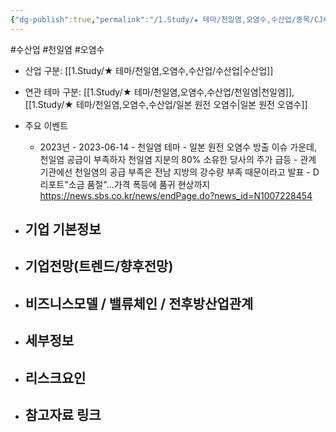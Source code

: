 ```yaml
---
{"dg-publish":true,"permalink":"/1.Study/★ 테마/천일염,오염수,수산업/종목/CJ씨푸드/","created":"2023-06-14T14:52:43.199+09:00","updated":"2025-06-03T20:07:22.293+09:00"}
---
```


#수산업 #천일염 #오염수 


- 산업 구분: [[1.Study/★ 테마/천일염,오염수,수산업/수산업\|수산업]]


- 연관 테마 구분: [[1.Study/★ 테마/천일염,오염수,수산업/천일염\|천일염]], [[1.Study/★ 테마/천일염,오염수,수산업/일본 원전 오염수\|일본 원전 오염수]]



- 주요 이벤트
	- 2023년
			- 2023-06-14 - 천일염 테마
				- 일본 원전 오염수 방출 이슈 가운데, 천일염 공급이 부족하자 천일염 지분의 80% 소유한 당사의 주가 급등
				- 관계 기관에선 천일염의 공급 부족은 전남 지방의 강수량 부족 때문이라고 발표
					- D리포트"소금 품절"…가격 폭등에 품귀 현상까지  https://news.sbs.co.kr/news/endPage.do?news_id=N1007228454




- 기업 기본정보
	- 





 - 기업전망(트렌드/향후전망)
	- 





- 비즈니스모델 / 밸류체인 / 전후방산업관계
	- 





- 세부정보
	- 





- 리스크요인
	- 




- 참고자료 링크
	- 